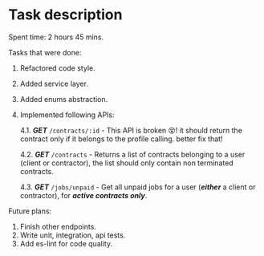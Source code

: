 # Task description

Spent time: 2 hours 45 mins.

Tasks that were done:
1. Refactored code style.
2. Added service layer.
3. Added enums abstraction.
4. Implemented following APIs:

    4.1. ***GET*** `/contracts/:id` - This API is broken 😵! it should return the contract only if it belongs to the profile calling. better fix that!

    4.2. ***GET*** `/contracts` - Returns a list of contracts belonging to a user (client or contractor), the list should only contain non terminated contracts.

    4.3. ***GET*** `/jobs/unpaid` -  Get all unpaid jobs for a user (***either*** a client or contractor), for ***active contracts only***.

Future plans:

1. Finish other endpoints.
2. Write unit, integration, api tests.
3. Add es-lint for code quality.